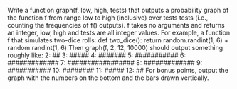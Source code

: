 Write a function graph(f, low, high, tests) that outputs a probability graph of the function f from range low to high (inclusive) over tests tests (i.e., counting the frequencies of f() outputs). f takes no arguments and returns an integer, low, high and tests are all integer values. For example, a function f that simulates two-dice rolls:
def two_dice():
    return random.randint(1, 6) + random.randint(1, 6)
Then graph(f, 2, 12, 10000) should output something roughly like:
  2: ##
  3: #####
  4: #######
  5: ###########
  6: #############
  7: #################
  8: #############
  9: ###########
 10: ########
 11: #####
 12: ##
For bonus points, output the graph with the numbers on the bottom and the bars drawn vertically.